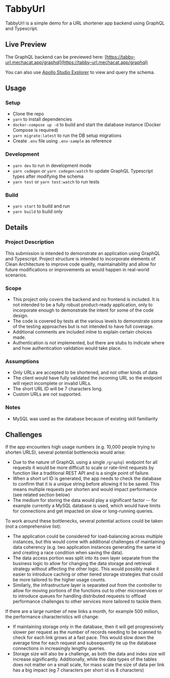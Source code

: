 
# TabbyUrl

TabbyUrl is a simple demo for a URL shortener app backend using GraphQL and Typescript.

## Live Preview

The GraphQL backend can be previewed here: 
[https://tabby-url.mechacat.app/graphql](https://tabby-url.mechacat.app/graphql)

You can also use [Apollo Studio Explorer](https://studio.apollographql.com/sandbox/explorer) to view and query the schema.

## Usage
### Setup
- Clone the repo
- `yarn` to install dependencies
- `docker-compose up -d` to build and start the database instance (Docker Compose is required)
- `yarn migrate:latest` to run the DB setup migrations
- Create `.env` file using `.env-sample` as reference

### Development
- `yarn dev` to run in development mode
- `yarn codegen` or `yarn codegen:watch` to update GraphQL Typescript types after modifying the schema
- `yarn test` or `yarn test:watch` to run tests

### Build
- `yarn start` to build and run
- `yarn build` to build only

## Details
### Project Description

This submission is intended to demonstrate an application using GraphQL and Typescript. Project structure is intended to incorporate elements of Clean Architecture to improve code quality, maintainability and allow for future modifications or improvements as would happen in real-world scenarios.

### Scope
- This project only covers the backend and no frontend is included. It is not intended to be a fully robust product-ready application, only to incorporate enough to demonstrate the intent for some of the code design.
- The code is covered by tests at the various levels to demonstrate some of the testing approaches but is not intended to have full coverage.
- Additional comments are included inline to explain certain choices made.
- Authentication is not implemented, but there are stubs to indicate where and how authentication validation would take place.

### Assumptions
- Only URLs are accepted to be shortened, and not other kinds of data
- The client would have fully validated the incoming URL so the endpoint will reject incomplete or invalid URLs.
- The short URL ID will be 7 characters long.
- Custom URLs are not supported.

### Notes
- MySQL was used as the database because of existing skill familiarity

## Challenges

If the app encounters high usage numbers (e.g. 10,000 people trying to shorten URLS), several potential bottlenecks would arise:
- Due to the nature of GraphQL using a single `/graphql` endpoint for all requests it would be more difficult to scale or rate-limit requests by function like a traditional REST API and is a single point of failure.
- When a short url ID is generated, the app needs to check the database to confirm that it is a unique string before allowing it to be saved. This means multiple requests per shorten and would impact performance (see related section below)
- The medium for storing the data would play a significant factor -- for example currently a MySQL database is used, which would have limits for connections and get impacted on slow or long-running queries.

To work around these bottlenecks, several potential actions could be taken (not a comprehensive list):
- The application could be considered for load-balancing across multiple instances, but this would come with additional challenges of maintaining data coherency (e.g. two application instances generating the same id and creating a race condition when saving the data).
- The data access portion was split into its own layer separate from the business logic to allow for changing the data storage and retrieval strategy without affecting the other logic. This would possibly make it easier to introduce caching or other tiered storage strategies that could be more tailored to the higher usage counts.
- Similarly, the infrastructure layer is separated out from the controller to allow for moving portions of the functions out to other microservices or to introduce queues for handling distributed requests to offload performance challenges to other services more tailored to tackle them.

If there are a large number of new links a month, for example 500 million, the performance characteristics will change:
- If maintaining storage only in the database, then it will get progressively slower per request as the number of records needing to be scanned to check for each link grows at a fast pace. This would slow down the average time for each request and subsequently tie up the database connections in increasingly lengthy queries.
- Storage size will also be a challenge, as both the data and index size will increase significantly. Additionally, while the data types of the tables does not matter on a small scale, for mass scale the size of data per link has a big impact (eg 7 characters per short id vs 8 characters)

